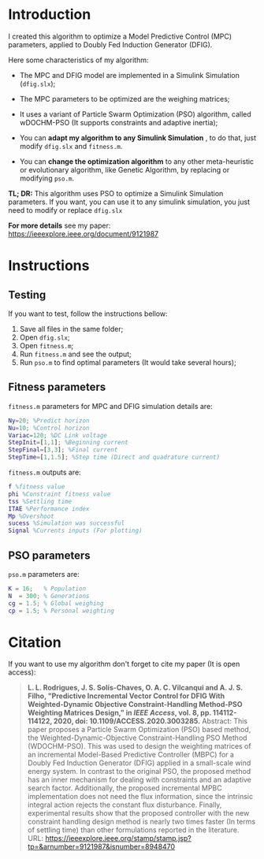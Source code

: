 # Introduction

I created this algorithm to optimize a Model Predictive Control (MPC) parameters, applied to Doubly Fed Induction Generator (DFIG).

Here some characteristics of my algorithm:

- The MPC and DFIG model are implemented in a Simulink Simulation (`dfig.slx`);

- The MPC parameters to be optimized are the weighing matrices;

- It uses a variant of Particle Swarm Optimization (PSO) algorithm, called wDOCHM-PSO (It supports constraints and adaptive inertia);
- You can **adapt my algorithm to any Simulink Simulation** , to do that, just modify `dfig.slx` and `fitness.m`.
- You can **change the optimization algorithm** to any other meta-heuristic or evolutionary algorithm, like Genetic Algorithm, by replacing or modifying `pso.m`.

**TL; DR:** This algorithm uses PSO to optimize a Simulink Simulation parameters. If you want, you can use it to any simulink simulation, you just need to modify or replace `dfig.slx`

**For more details** see my paper: https://ieeexplore.ieee.org/document/9121987

# Instructions
## Testing

If you want to test, follow the instructions bellow:


1. Save all files in the same folder;
1. Open `dfig.slx`;
2. Open `fitness.m`;
2. Run `fitness.m` and see the output;
2. Run `pso.m` to find optimal parameters (It would take several hours);

## Fitness parameters

`fitness.m`  parameters for MPC and DFIG simulation details are:

```matlab
Ny=20; %Predict horizon
Nu=10; %Control horizon
Variac=120; %DC Link voltage
StepInit=[1,1]; %Beginning current
StepFinal=[3,3]; %Final current
StepTime=[1,1.5]; %Step time (Direct and quadrature current)
```

`fitness.m` outputs are:

```matlab
f %fitness value
phi %Constraint fitness value
tss %Settling time
ITAE %Performance index
Mp %Overshoot
sucess %Simulation was successful
Signal %Currents inputs (For plotting)
```

## PSO parameters

`pso.m` parameters are:

```matlab
K = 16;   % Population
N  = 300; % Generations
cg = 1.5; % Global weighing
cp = 1.5; % Personal weighting
```

# Citation

If you want to use my algorithm don't forget to cite my paper (It is open access):

> **L. L. Rodrigues, J. S. Solís-Chaves, O. A. C. Vilcanqui and A. J. S. Filho, "Predictive Incremental Vector Control for DFIG With Weighted-Dynamic Objective Constraint-Handling Method-PSO Weighting Matrices Design," in *IEEE Access*, vol. 8, pp. 114112-114122, 2020, doi: 10.1109/ACCESS.2020.3003285.**
> Abstract: This paper proposes a Particle Swarm Optimization (PSO) based method, the Weighted-Dynamic-Objective Constraint-Handling PSO Method (WDOCHM-PSO). This was used to design the weighting matrices of an incremental Model-Based Predictive Controller (MBPC) for a Doubly Fed Induction Generator (DFIG) applied in a small-scale wind energy system. In contrast to the original PSO, the proposed method has an inner mechanism for dealing with constraints and an adaptive search factor. Additionally, the proposed incremental MPBC implementation does not need the flux information, since the intrinsic integral action rejects the constant flux disturbance. Finally, experimental results show that the proposed controller with the new constraint handling design method is nearly two times faster (In terms of settling time) than other formulations reported in the literature.
> URL: https://ieeexplore.ieee.org/stamp/stamp.jsp?tp=&arnumber=9121987&isnumber=8948470

